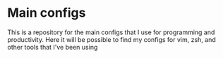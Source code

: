 # Main configs 

This is a repository for the main configs that I use for programming and productivity. Here it will be possible to find my configs for vim, zsh, and other tools that I've been using 
